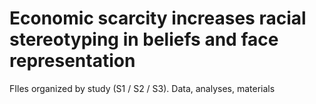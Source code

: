 # Economic scarcity increases racial stereotyping in beliefs and face representation

FIles organized by study (S1 / S2 / S3). 
Data, analyses, materials
